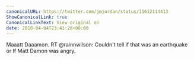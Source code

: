 ```yaml
---
canonicalURL: https://twitter.com/jmjordan/status/11612114413
ShowCanonicalLink: true
CanonicalLinkText: View original on
date: 2010-04-04T23:41:28+00:00
---
```

Maaatt Daaamon. RT @rainnwilson: Couldn't tell if that was an earthquake or If Matt Damon was angry.
